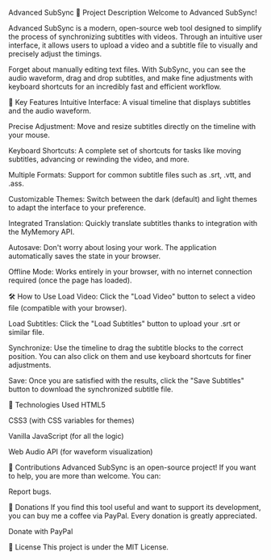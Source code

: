 Advanced SubSync
📖 Project Description
Welcome to Advanced SubSync!

Advanced SubSync is a modern, open-source web tool designed to simplify the process of synchronizing subtitles with videos. Through an intuitive user interface, it allows users to upload a video and a subtitle file to visually and precisely adjust the timings.

Forget about manually editing text files. With SubSync, you can see the audio waveform, drag and drop subtitles, and make fine adjustments with keyboard shortcuts for an incredibly fast and efficient workflow.

🌟 Key Features
Intuitive Interface: A visual timeline that displays subtitles and the audio waveform.

Precise Adjustment: Move and resize subtitles directly on the timeline with your mouse.

Keyboard Shortcuts: A complete set of shortcuts for tasks like moving subtitles, advancing or rewinding the video, and more.

Multiple Formats: Support for common subtitle files such as .srt, .vtt, and .ass.

Customizable Themes: Switch between the dark (default) and light themes to adapt the interface to your preference.

Integrated Translation: Quickly translate subtitles thanks to integration with the MyMemory API.

Autosave: Don't worry about losing your work. The application automatically saves the state in your browser.

Offline Mode: Works entirely in your browser, with no internet connection required (once the page has loaded).

🛠️ How to Use
Load Video: Click the "Load Video" button to select a video file (compatible with your browser).

Load Subtitles: Click the "Load Subtitles" button to upload your .srt or similar file.

Synchronize: Use the timeline to drag the subtitle blocks to the correct position. You can also click on them and use keyboard shortcuts for finer adjustments.

Save: Once you are satisfied with the results, click the "Save Subtitles" button to download the synchronized subtitle file.

🚀 Technologies Used
HTML5

CSS3 (with CSS variables for themes)

Vanilla JavaScript (for all the logic)

Web Audio API (for waveform visualization)

🤝 Contributions
Advanced SubSync is an open-source project! If you want to help, you are more than welcome. You can:

Report bugs.

💖 Donations
If you find this tool useful and want to support its development, you can buy me a coffee via PayPal. Every donation is greatly appreciated.

Donate with PayPal

📄 License
This project is under the MIT License.
